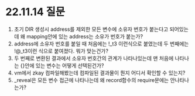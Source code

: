 # 22.11.14 질문

1. 초기 DIR 생성시 address를 제외한 모든 변수에 소유자 번호가 붙는다고 되어있는데 왜 mapping안에 있는 address는 소유가 번호가 붙는가?
2. address에 소유자 번호를 붙일 때 처음에는 !_t3 이런식으로 붙였는데 두 번째에는 !@_t3이런 식으로 붙여졌다. 뭐가 맞는건가?
3. 두 번째로 변환된 결과에서 소유자 번호간의 관계가 나타나있는데 맨 처음에 나타나는 {}안에 있는 변수는 어떻게 선택된건가?
4. vm에서 zkay 컴파일해봤는데 컴파일된 결과물이 뭔지 어디서 확인할 수 있는지?
5. _reveal은 모든 변수 접근에 나타나는데 왜 record함수의 require문에는 안나타나는가?